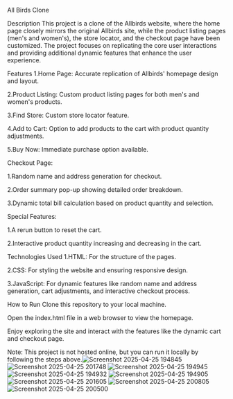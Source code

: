 All Birds Clone


Description
This project is a clone of the Allbirds website, where the home page closely mirrors the original Allbirds site, while the product listing pages (men's and women's), the store locator, and the checkout page have been customized. The project focuses on replicating the core user interactions and providing additional dynamic features that enhance the user experience.

Features
1.Home Page: Accurate replication of Allbirds' homepage design and layout.

2.Product Listing: Custom product listing pages for both men's and women's products.

3.Find Store: Custom store locator feature.

4.Add to Cart: Option to add products to the cart with product quantity adjustments.

5.Buy Now: Immediate purchase option available.

Checkout Page:

1.Random name and address generation for checkout.

2.Order summary pop-up showing detailed order breakdown.

3.Dynamic total bill calculation based on product quantity and selection.

Special Features:

1.A rerun button to reset the cart.

2.Interactive product quantity increasing and decreasing in the cart.

Technologies Used
1.HTML: For the structure of the pages.

2.CSS: For styling the website and ensuring responsive design.

3.JavaScript: For dynamic features like random name and address generation, cart adjustments, and interactive checkout process.

How to Run
Clone this repository to your local machine.


Open the index.html file in a web browser to view the homepage.

Enjoy exploring the site and interact with the features like the dynamic cart and checkout page.

Note: This project is not hosted online, but you can run it locally by following the steps above.![Screenshot 2025-04-25 194845](https://github.com/user-attachments/assets/42d437d9-0530-486f-afd5-2edfa7225459)![Screenshot 2025-04-25 201748](https://github.com/user-attachments/assets/2ecf2e52-7087-41ee-9a41-9398f04f9ba4)
![Screenshot 2025-04-25 194945](https://github.com/user-attachments/assets/ac411d76-ebb3-4a16-8ca9-707b5a10bcab)
![Screenshot 2025-04-25 194932](https://github.com/user-attachments/assets/083032fb-3773-49d5-8c91-aa051f68a976)
![Screenshot 2025-04-25 194905](https://github.com/user-attachments/assets/53a0ea1b-e19a-4722-9245-d714c32dd541)
![Screenshot 2025-04-25 201605](https://github.com/user-attachments/assets/f5cb162d-4dee-4cc2-9f86-f497725d462c)
![Screenshot 2025-04-25 200805](https://github.com/user-attachments/assets/9b81c395-3dc1-416a-95a3-aae38bdd97ac)
![Screenshot 2025-04-25 200500](https://github.com/user-attachments/assets/84296611-25fb-45a3-89f6-bce16874ea00)


